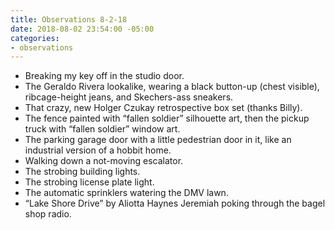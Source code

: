 ```yaml
---
title: Observations 8-2-18
date: 2018-08-02 23:54:00 -05:00
categories:
- observations
---
```


- Breaking my key off in the studio door.
- The Geraldo Rivera lookalike, wearing a black button-up (chest visible), ribcage-height jeans, and Skechers-ass sneakers.
- That crazy, new Holger Czukay retrospective box set (thanks Billy).
- The fence painted with “fallen soldier” silhouette art, then the pickup truck with “fallen soldier” window art.
- The parking garage door with a little pedestrian door in it, like an industrial version of a hobbit home.
- Walking down a not-moving escalator.
- The strobing building lights.
- The strobing license plate light.
- The automatic sprinklers watering the DMV lawn.
- “Lake Shore Drive” by Aliotta Haynes Jeremiah poking through the bagel shop radio.